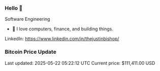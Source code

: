 ### Hello 🤙  

Software Engineering

- 🔭 I love computers, finance, and building things.
  
LinkedIn: https://www.linkedin.com/in/thejustinbishop/  
























































































































































































































































































































































### Bitcoin Price Update
Last updated: 2025-05-22 05:22:12 UTC
Current price: $111,411.00 USD
